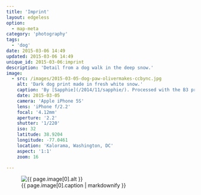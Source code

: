 ```yaml
---
title: 'Imprint'
layout: edgeless
option:
  - map-meta
category: 'photography'
tags:
  - 'dog'
date: 2015-03-06 14:49
updated: 2015-03-06 14:49
unique_id: 2015-03-06:imprint
description: 'Detail from a dog walk in the deep snow.'
image:
  - src: /images/2015-03-05-dog-paw-olivermakes-ccbync.jpg
    alt: 'Dark dog print made in fresh white snow.'
    caption: 'By [Sapphie](/2014/11/sapphie/). Processed with the B3 preset in [VSCO Cam](http://vsco.co/vscocam) for iOS.'
    date: 2015-03-05
    camera: 'Apple iPhone 5S'
    lens: 'iPhone f/2.2'
    focal: '4.12mm'
    aperture: '2.2'
    shutter: '1/220'
    iso: 32
    latitude: 38.9204
    longitude: -77.0461
    location: 'Kalorama, Washington, DC'
    aspect: '1:1'
    zoom: 16

---
```


<figure class="image--narrow">
  <img
    src="{{ page.image[0].src | imgix_url: w: 720, q: 50 }}"
    sizes="{{ site.sizes_narrow }}"
    srcset="{% for width in site.srcset %}{{ page.image[0].src | imgix_url: w: width, q: 70 }} {{ width }}w{% if forloop.last == false %}, {% endif %}{% endfor %}"
    alt="{{ page.image[0].alt }}">
  <figcaption>{{ page.image[0].caption | markdownify }}</figcaption>
</figure>

